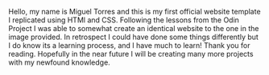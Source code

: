 Hello, my name is Miguel Torres and this is my first official website template I replicated using HTMl and CSS. Following the lessons from the Odin Project I was able to somewhat create an identical website to the one in the image provided. In retrospect I could have done some things differently but I do know its a learning process, and I have much to learn! Thank you for reading. Hopefully in the near future I will be creating many more projects with my newfound knowledge.